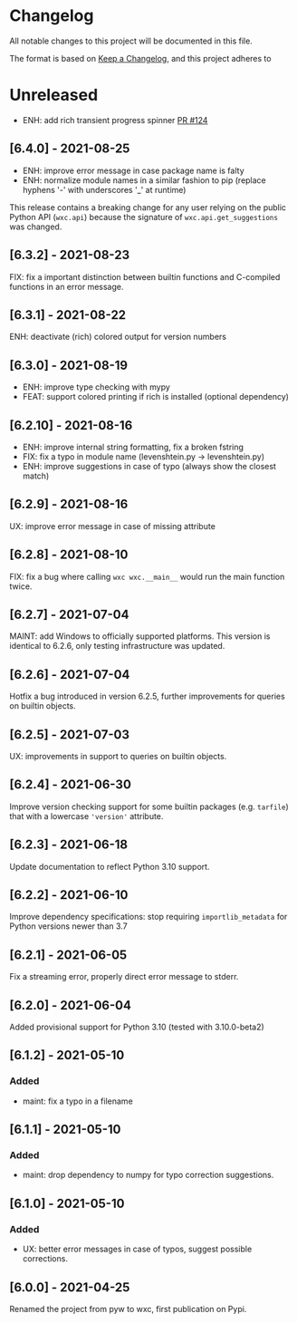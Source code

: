 # Changelog
All notable changes to this project will be documented in this file.

The format is based on [Keep a Changelog](https://keepachangelog.com/en/1.0.0/),
and this project adheres to

# Unreleased

- ENH: add rich transient progress spinner [PR #124](https://github.com/neutrinoceros/wxc/pull/124)

## [6.4.0] - 2021-08-25

- ENH: improve error message in case package name is falty
- ENH: normalize module names in a similar fashion to pip (replace hyphens '-' with underscores '_' at runtime)

This release contains a breaking change for any user relying on the public
Python API (`wxc.api`) because the signature of `wxc.api.get_suggestions` was changed.

## [6.3.2] - 2021-08-23

FIX: fix a important distinction between builtin functions and C-compiled functions
     in an error message.

## [6.3.1] - 2021-08-22

ENH: deactivate (rich) colored output for version numbers

## [6.3.0] - 2021-08-19

- ENH: improve type checking with mypy
- FEAT: support colored printing if rich is installed (optional dependency)

## [6.2.10] - 2021-08-16

- ENH: improve internal string formatting, fix a broken fstring
- FIX: fix a typo in module name (levenshtein.py -> levenshtein.py)
- ENH: improve suggestions in case of typo (always show the closest match)

## [6.2.9] - 2021-08-16

UX: improve error message in case of missing attribute

## [6.2.8] - 2021-08-10

FIX: fix a bug where calling `wxc wxc.__main__` would run the main function twice.

## [6.2.7] - 2021-07-04

MAINT: add Windows to officially supported platforms.
This version is identical to 6.2.6, only testing infrastructure was updated.

## [6.2.6] - 2021-07-04

Hotfix a bug introduced in version 6.2.5, further improvements for queries on
builtin objects.

## [6.2.5] - 2021-07-03

UX: improvements in support to queries on builtin objects.

## [6.2.4] - 2021-06-30

Improve version checking support for some builtin packages (e.g. `tarfile`) that with a
lowercase `'version'` attribute.

## [6.2.3] - 2021-06-18

Update documentation to reflect Python 3.10 support.

## [6.2.2] - 2021-06-10

Improve dependency specifications: stop requiring `importlib_metadata` for
Python versions newer than 3.7

## [6.2.1] - 2021-06-05
Fix a streaming error, properly direct error message to stderr.

## [6.2.0] - 2021-06-04
Added provisional support for Python 3.10 (tested with 3.10.0-beta2)

## [6.1.2] - 2021-05-10
### Added
- maint: fix a typo in a filename

## [6.1.1] - 2021-05-10
### Added
- maint: drop dependency to numpy for typo correction suggestions.

## [6.1.0] - 2021-05-10
### Added
- UX: better error messages in case of typos, suggest possible corrections.

## [6.0.0] - 2021-04-25
Renamed the project from pyw to wxc, first publication on Pypi.
